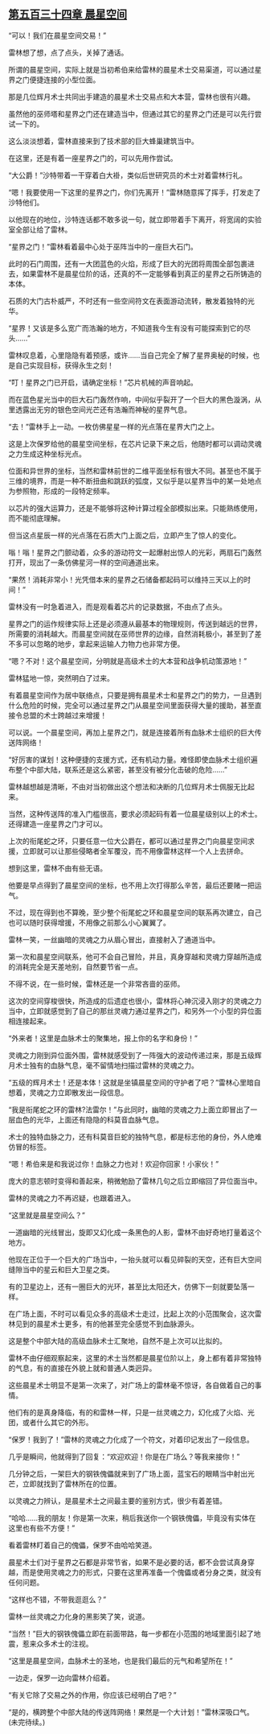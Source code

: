 ## [第五百三十四章 晨星空间](https://www.xxbiquge.com/11_11222/8943451.html)


  “可以！我们在晨星空间交易！”

  雷林想了想，点了点头，关掉了通话。

  所谓的晨星空间，实际上就是当初希伯来给雷林的晨星术士交易渠道，可以通过星界之门便捷连接的小型位面。

  那是几位辉月术士共同出手建造的晨星术士交易点和大本营，雷林也很有兴趣。

  虽然他的巫师塔和星界之门还在建造当中，但通过其它的星界之门还是可以先行尝试一下的。

  这么淡淡想着，雷林直接来到了技术部的巨大蜂巢建筑当中。

  在这里，还是有着一座星界之门的，可以先用作尝试。

  “大公爵！”沙特带着一干穿着白大褂，类似后世研究员的术士对着雷林行礼。

  “嗯！我要使用一下这里的星界之门，你们先离开！”雷林随意挥了挥手，打发走了沙特他们。

  以他现在的地位，沙特连话都不敢多说一句，就立即带着手下离开，将宽阔的实验室全部让给了雷林。

  “星界之门！”雷林看着最中心处于巫阵当中的一座巨大石门。

  此时的石门周围，还有一大团蓝色的火焰，形成了巨大的光团将周围全部包裹进去，如果雷林不是晨星位阶的话，还真的不一定能够看到真正的星界之石所铸造的本体。

  石质的大门古朴威严，不时还有一些空间符文在表面游动流转，散发着独特的光华。

  “星界！又该是多么宽广而浩瀚的地方，不知道我今生有没有可能探索到它的尽头……”

  雷林叹息着，心里隐隐有着预感，或许……当自己完全了解了星界奥秘的时候，也是自己实现目标，获得永生之刻！

  “叮！星界之门已开启，请确定坐标！”芯片机械的声音响起。

  而在蓝色星光当中的巨大石门轰然作响，中间似乎裂开了一个巨大的黑色漩涡，从里透露出无穷的银色空间光芒还有浩瀚而神秘的星界气息。

  “去！”雷林手上一动。一枚仿佛星星一样的光点落在星界大门之上。

  这是上次保罗给他的晨星空间坐标，在芯片记录下来之后，他随时都可以调动灵魂之力生成这种坐标光点。

  位面和异世界的坐标，当然和雷林前世的二维平面坐标有很大不同。甚至也不属于三维的境界，而是一种不断扭曲和跳跃的弧度，又似乎是以星界当中的某一处地点为参照物，形成的一段特定频率。

  以芯片的强大运算力，还是不能够将这种计算过程全部模拟出来。只能熟练使用，而不能彻底理解。

  但当这点星辰一样的光点落在石质大门上面之后，立即产生了惊人的变化。

  嗡！嗡！星界之门颤动着，众多的游动符文一起爆射出惊人的光彩，两扇石门轰然打开，现出了一条仿佛星河一样的空间通道出来。

  “果然！消耗非常小！光凭借本来的星界之石储备都起码可以维持三天以上的时间！”

  雷林没有一时急着进入，而是观看着芯片的记录数据，不由点了点头。

  星界之门的运作规律实际上还是必须遵从最基本的物理规则，传送到越远的世界，所需要的消耗越大。而晨星空间就在巫师世界的边缘，自然消耗极小，甚至到了差不多可以忽略的地步，拿起来运输人力物力也非常方便。

  “嗯？不对！这个晨星空间，分明就是高级术士的大本营和战争机动策源地！”

  雷林猛地一惊，突然明白了过来。

  有着晨星空间作为居中联络点，只要是拥有晨星术士和星界之门的势力，一旦遇到什么危险的时候，完全可以通过星界之门从晨星空间里面获得大量的援助，甚至直接令总盟的术士跨越过来增援！

  可以说。一个晨星空间，再加上星界之门，就是连接着所有血脉术士组织的巨大传送阵网络！

  “好厉害的谋划！这种便捷的支援方式，还有机动力量。难怪即使血脉术士组织遍布整个中部大陆，联系还是这么紧密，甚至没有被分化击破的危险……”

  雷林越想越是清晰，不由对当初做出这个想法和决断的几位辉月术士佩服无比起来。

  当然，这种传送阵的准入门槛很高，要求必须起码有着一位晨星级别以上的术士。还得建造一座星界之门才可以。

  上次的衔尾蛇之环，只要任意一位大公爵在，都可以通过星界之门向晨星空间求援，立即就可以让那些侵略者全军覆没，而不用像雷林这样一个人上去拼命。

  想到这里，雷林不由有些无语。

  他要是早点得到了晨星空间的坐标，也不用上次打得那么辛苦，最后还要赌一把运气。

  不过，现在得到也不算晚，至少整个衔尾蛇之环和晨星空间的联系再次建立，自己也可以随时获得增援，不用像之前那么小心翼翼了。

  雷林一笑，一丝幽暗的灵魂之力从眉心冒出，直接射入了通道当中。

  第一次和晨星空间联系，他可不会自己冒险，并且，真身穿越和灵魂力穿越所造成的消耗完全是天差地别，自然要节省一点。

  不得不说，在一些时候，雷林还是一个非常吝啬的巫师。

  这次的空间穿梭很快，所造成的后遗症也很小，雷林将心神沉浸入刚才的灵魂之力当中，立即就感觉到了自己的那丝灵魂力通过星界之门，和另外一个小型的异位面相连接起来。

  “外来者！这里是血脉术士的聚集地，报上你的名字和身份！”

  灵魂之力刚到异位面外围，雷林就感受到了一阵强大的波动传递过来，那是五级辉月术士独有的血脉气息，毫不留情地扫描过雷林的灵魂之力。

  “五级的辉月术士！还是本体！这就是坐镇晨星空间的守护者了吧？”雷林心里暗自想着，灵魂之力立即散发出一段信息。

  “我是衔尾蛇之环的雷林?法雷尔！”与此同时，幽暗的灵魂之力上面立即冒出了一层血色的光华，上面还有隐隐的科莫音血脉气息。

  术士的独特血脉之力，还有科莫音巨蛇的独特气息，都是标志他的身份，外人绝难仿冒的标签。

  “嗯！希伯来是和我说过你！血脉之力也对！欢迎你回家！小家伙！”

  庞大的意志顿时变得和善起来，稍微勉励了雷林几句之后立即缩回了异位面当中。

  雷林的灵魂之力不再迟疑，也跟着进入。

  “这里就是晨星空间么？”

  一道幽暗的光线冒出，旋即又幻化成一条黑色的人影，雷林不由好奇地打量着这个地方。

  他现在正位于一个巨大的广场当中，一抬头就可以看见碎裂的天空，还有巨大空间缝隙当中的星云和巨大卫星之类。

  有的卫星边上，还有一圈巨大的光环，甚至比太阳还大，仿佛下一刻就要坠落一样。

  在广场上面，不时可以看见众多的高级术士走过，比起上次的小范围聚会，这次雷林见到的晨星术士更多，有的他甚至完全感觉不到血脉源头。

  这是整个中部大陆的高级血脉术士汇聚地，自然不是上次可以比拟的。

  雷林不由仔细观察起来，这里的术士当然都是晨星位阶以上，身上都有着非常独特的气息，有的直接在外貌上就和普通人类迥异。

  这些晨星术士明显不是第一次来了，对广场上的雷林毫不惊讶，各自做着自己的事情。

  他们有的是真身降临，有的和雷林一样，只是一丝灵魂之力，幻化成了火焰、光团，或者什么其它的外形。

  “保罗！我到了！”雷林的灵魂之力化成了一个符文，对着印记发出了一段信息。

  几乎是瞬间，他就得到了回复：“欢迎欢迎！你是在广场么？等我来接你！”

  几分钟之后，一架巨大的钢铁傀儡就来到了广场上面，蓝宝石的眼睛当中射出光芒，立即就找到了雷林所在的位置。

  以灵魂之力辨认，是晨星术士之间最主要的鉴别方式，很少有着差错。

  “哈哈……我的朋友！你是第一次来，稍后我送你一个钢铁傀儡，毕竟没有实体在这里也有些不方便！”

  看着雷林盯着自己的傀儡，保罗不由哈哈笑道。

  晨星术士们对于星界之石都是非常节省，如果不是必要的话，都不会尝试真身穿越，而是使用灵魂之力的形式，只要在这里再准备一个傀儡或者分身之类，就没有任何问题。

  “这样也不错，不带我逛逛么？”

  雷林一丝灵魂之力化身的黑影笑了笑，说道。

  “当然！”巨大的钢铁傀儡立即在前面带路，每一步都在小范围的地域里面引起了地震，惹来众多术士的注视。

  “这里是晨星空间，血脉术士的圣地，也是我们最后的元气和希望所在！”

  一边走，保罗一边向雷林介绍着。

  “有关它除了交易之外的作用，你应该已经明白了吧？”

  “是的，横跨整个中部大陆的传送阵网络！果然是一个大计划！”雷林深吸口气。(未完待续。)
